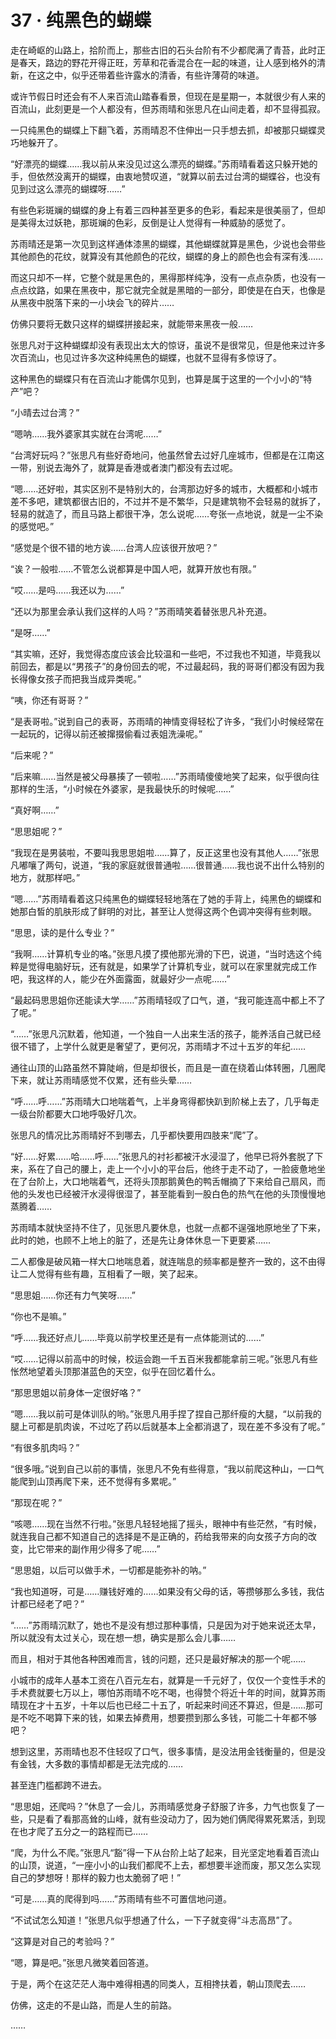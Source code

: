 # 37 · 纯黑色的蝴蝶

走在崎岖的山路上，拾阶而上，那些古旧的石头台阶有不少都爬满了青苔，此时正是春天，路边的野花开得正旺，芳草和花香混合在一起的味道，让人感到格外的清新，在这之中，似乎还带着些许露水的清香，有些许薄荷的味道。

或许节假日时还会有不人来百流山踏春看景，但现在是星期一，本就很少有人来的百流山，此刻更是一个人都没有，但苏雨晴和张思凡在山间走着，却不显得孤寂。

一只纯黑色的蝴蝶上下翻飞着，苏雨晴忍不住伸出一只手想去抓，却被那只蝴蝶灵巧地躲开了。

“好漂亮的蝴蝶……我以前从来没见过这么漂亮的蝴蝶。”苏雨晴看着这只躲开她的手，但依然没离开的蝴蝶，由衷地赞叹道，“就算以前去过台湾的蝴蝶谷，也没有见到过这么漂亮的蝴蝶呀……”

有些色彩斑斓的蝴蝶的身上有着三四种甚至更多的色彩，看起来是很美丽了，但却是美得太过妖艳，那斑斓的色彩，反倒是让人觉得有一种威胁的感觉了。

苏雨晴还是第一次见到这样通体漆黑的蝴蝶，其他蝴蝶就算是黑色，少说也会带些其他颜色的花纹，就算没有其他颜色的花纹，蝴蝶的身上的颜色也会有深有浅……

而这只却不一样，它整个就是黑色的，黑得那样纯净，没有一点点杂质，也没有一点点纹路，如果在黑夜中，那它就完全就是黑暗的一部分，即使是在白天，也像是从黑夜中脱落下来的一小块会飞的碎片……

仿佛只要将无数只这样的蝴蝶拼接起来，就能带来黑夜一般……

张思凡对于这种蝴蝶却没有表现出太大的惊讶，虽说不是很常见，但是他来过许多次百流山，也见过许多次这种纯黑色的蝴蝶，也就不显得有多惊讶了。

这种黑色的蝴蝶只有在百流山才能偶尔见到，也算是属于这里的一个小小的“特产”吧？

“小晴去过台湾？”

“嗯呐……我外婆家其实就在台湾呢……”

“台湾好玩吗？”张思凡有些好奇地问，他虽然曾去过好几座城市，但都是在江南这一带，别说去海外了，就算是香港或者澳门都没有去过呢。

“嗯……还好啦，其实区别不是特别大的，台湾那边好多的城市，大概都和小城市差不多吧，建筑都很古旧的，不过并不是不繁华，只是建筑物不会轻易的就拆了，轻易的就造了，而且马路上都很干净，怎么说呢……夸张一点地说，就是一尘不染的感觉吧。”

“感觉是个很不错的地方诶……台湾人应该很开放吧？”

“诶？一般啦……不管怎么说都算是中国人吧，就算开放也有限。”

“哎……是吗……我还以为……”

“还以为那里会承认我们这样的人吗？”苏雨晴笑着替张思凡补充道。

“是呀……”

“其实嘛，还好，我觉得态度应该会比较温和一些吧，不过我也不知道，毕竟我以前回去，都是以“男孩子”的身份回去的呢，不过最起码，我的哥哥们都没有因为我长得像女孩子而把我当成异类呢。”

“咦，你还有哥哥？”

“是表哥啦。”说到自己的表哥，苏雨晴的神情变得轻松了许多，“我们小时候经常在一起玩的，记得以前还被撺掇偷看过表姐洗澡呢。”

“后来呢？”

“后来嘛……当然是被父母暴揍了一顿啦……”苏雨晴傻傻地笑了起来，似乎很向往那样的生活，“小时候在外婆家，是我最快乐的时候呢……”

“真好啊……”

“思思姐呢？”

“我现在是男装啦，不要叫我思思姐啦……算了，反正这里也没有其他人……”张思凡嘟嚷了两句，说道，“我的家庭就很普通啦……很普通……我也说不出什么特别的地方，就那样吧。”

“嗯……”苏雨晴看着这只纯黑色的蝴蝶轻轻地落在了她的手背上，纯黑色的蝴蝶和她那白皙的肌肤形成了鲜明的对比，甚至让人觉得这两个色调冲突得有些刺眼。

“思思，读的是什么专业？”

“我啊……计算机专业的咯。”张思凡摸了摸他那光滑的下巴，说道，“当时选这个纯粹是觉得电脑好玩，还有就是，如果学了计算机专业，就可以在家里就完成工作吧，我这样的人，能少在外面露面，就最好少一点呢……”

“最起码思思姐你还能读大学……”苏雨晴轻叹了口气，道，“我可能连高中都上不了了呢。”

“……”张思凡沉默着，他知道，一个独自一人出来生活的孩子，能养活自己就已经很不错了，上学什么就更是奢望了，更何况，苏雨晴才不过十五岁的年纪……

通往山顶的山路虽然不算陡峭，但是却很长，而且是一直在绕着山体转圈，几圈爬下来，就让苏雨晴感觉不仅累，还有些头晕……

“呼……呼……”苏雨晴大口地喘着气，上半身弯得都快趴到阶梯上去了，几乎每走一级台阶都要大口地呼吸好几次。

张思凡的情况比苏雨晴好不到哪去，几乎都快要用四肢来“爬”了。

“好……好累……哈……呼……”张思凡的衬衫都被汗水浸湿了，他早已将外套脱了下来，系在了自己的腰上，走上一个小小的平台后，他终于走不动了，一脸疲惫地坐在了台阶上，大口地喘着气，还将头顶那鹅黄色的鸭舌帽摘了下来给自己扇风，而他的头发也已经被汗水浸得很湿了，甚至能看到一股白色的热气在他的头顶慢慢地蒸腾着……

苏雨晴本就快坚持不住了，见张思凡要休息，也就一点都不逞强地原地坐了下来，此时的她，也顾不上地上的脏了，还是先让身体休息一下更要紧……

二人都像是破风箱一样大口地喘息着，就连喘息的频率都是整齐一致的，这不由得让二人觉得有些有趣，互相看了一眼，笑了起来。

“思思姐……你还有力气笑呀……”

“你也不是嘛。”

“呼……我还好点儿……毕竟以前学校里还是有一点体能测试的……”

“哎……记得以前高中的时候，校运会跑一千五百米我都能拿前三呢。”张思凡有些怅然地望着头顶那湛蓝色的天空，似乎在回忆着什么。

“那思思姐以前身体一定很好咯？”

“嗯……我以前可是体训队的哟。”张思凡用手捏了捏自己那纤瘦的大腿，“以前我的腿上可都是肌肉诶，不过吃了药以后就基本上全都消退了，现在差不多没有了呢。”

“有很多肌肉吗？”

“很多哦。”说到自己以前的事情，张思凡不免有些得意，“我以前爬这种山，一口气能爬到山顶再爬下来，还不觉得有多累呢。”

“那现在呢？”

“咳嗯……现在当然不行啦。”张思凡轻轻地摇了摇头，眼神中有些茫然，“有时候，就连我自己都不知道自己的选择是不是正确的，药给我带来的向女孩子方向的改变，比它带来的副作用少得多了呢……”

“思思姐，以后可以做手术，一切都是能弥补的呐。”

“我也知道呀，可是……赚钱好难的……如果没有父母的话，等攒够那么多钱，我估计都已经老了吧？”

“……”苏雨晴沉默了，她也不是没有想过那种事情，只是因为对于她来说还太早，所以就没有太过关心，现在想一想，确实是那么会儿事……

而且，相对于其他各种困难而言，钱的问题，还只是最好解决的那一个呢……

小城市的成年人基本工资在八百元左右，就算是一千元好了，仅仅一个变性手术的手术费就要七万以上，哪怕苏雨晴不吃不喝，也得赞个将近十年的时间，就算苏雨晴现在才十五岁，十年以后也已经二十五了，听起来时间还不算迟，但是……那可是不吃不喝算下来的钱，如果去掉费用，想要攒到那么多钱，可能二十年都不够吧？

想到这里，苏雨晴也忍不住轻叹了口气，很多事情，是没法用金钱衡量的，但是没有金钱，大多数的事情却都是无法完成的……

甚至连门槛都跨不进去。

“思思姐，还爬吗？”休息了一会儿，苏雨晴感觉身子舒服了许多，力气也恢复了一些，只是看了看那高耸的山峰，就有些没动力了，因为她们俩爬得累死累活，到现在也才爬了五分之一的路程而已……

“爬，为什么不爬。”张思凡“豁”得一下从台阶上站了起来，目光坚定地看着百流山的山顶，说道，“一座小小的山我们都爬不上去，都想要半途而废，那又怎么实现自己的梦想呀！那样的毅力也太脆弱了吧！”

“可是……真的爬得到吗……”苏雨晴有些不可置信地问道。

“不试试怎么知道！”张思凡似乎想通了什么，一下子就变得“斗志高昂”了。

“这算是对自己的考验吗？”

“嗯，算是吧。”张思凡微笑着回答道。

于是，两个在这茫茫人海中难得相遇的同类人，互相搀扶着，朝山顶爬去……

仿佛，这走的不是山路，而是人生的前路。

……
